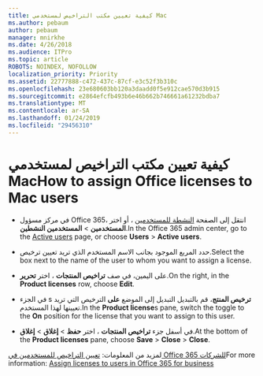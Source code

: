 ```yaml
---
title: كيفية تعيين مكتب التراخيص لمستخدمي Mac
ms.author: pebaum
author: pebaum
manager: mnirkhe
ms.date: 4/26/2018
ms.audience: ITPro
ms.topic: article
ROBOTS: NOINDEX, NOFOLLOW
localization_priority: Priority
ms.assetid: 22777888-c472-437c-87cf-e3c52f3b310c
ms.openlocfilehash: 23e680603bb120a3daadd0f5e912cae570d3b915
ms.sourcegitcommit: e2864efcfb493b6e46b662b746661a61232bdba7
ms.translationtype: MT
ms.contentlocale: ar-SA
ms.lasthandoff: 01/24/2019
ms.locfileid: "29456310"
---
```

# <a name="how-to-assign-office-licenses-to-mac-users"></a><span data-ttu-id="b3dad-102">كيفية تعيين مكتب التراخيص لمستخدمي Mac</span><span class="sxs-lookup"><span data-stu-id="b3dad-102">How to assign Office licenses to Mac users</span></span>

- <span data-ttu-id="b3dad-103">في مركز مسؤول Office 365، انتقل إلى الصفحة [النشطة للمستخدمين](https://go.microsoft.com/fwlink/p/?linkid=834822) ، أو اختر **المستخدمين** \> **المستخدمين النشطين**.</span><span class="sxs-lookup"><span data-stu-id="b3dad-103">In the Office 365 admin center, go to the [Active users](https://go.microsoft.com/fwlink/p/?linkid=834822) page, or choose **Users** \> **Active users**.</span></span>
    
- <span data-ttu-id="b3dad-104">حدد المربع الموجود بجانب الاسم المستخدم الذي تريد تعيين ترخيص.</span><span class="sxs-lookup"><span data-stu-id="b3dad-104">Select the box next to the name of the user to whom you want to assign a license.</span></span>
    
- <span data-ttu-id="b3dad-105">على اليمين، في صف **تراخيص المنتجات** ، اختر **تحرير**.</span><span class="sxs-lookup"><span data-stu-id="b3dad-105">On the right, in the **Product licenses** row, choose **Edit**.</span></span>
    
- <span data-ttu-id="b3dad-106">في الجزء s **ترخيص المنتج**، قم بالتبديل التبديل إلى الموضع **على** الترخيص التي تريد تعيينها لهذا المستخدم.</span><span class="sxs-lookup"><span data-stu-id="b3dad-106">In the **Product license**s pane, switch the toggle to the **On** position for the license that you want to assign to this user.</span></span> 
    
- <span data-ttu-id="b3dad-107">في أسفل جزء **تراخيص المنتجات** ، اختر **حفظ** \> **إغلاق** \> **إغلاق**.</span><span class="sxs-lookup"><span data-stu-id="b3dad-107">At the bottom of the **Product licenses** pane, choose **Save** \> **Close** \> **Close**.</span></span>
    
<span data-ttu-id="b3dad-108">لمزيد من المعلومات: [تعيين التراخيص للمستخدمين في Office 365 للشركات](.md)</span><span class="sxs-lookup"><span data-stu-id="b3dad-108">For more information: [Assign licenses to users in Office 365 for business](.md)</span></span>
  

